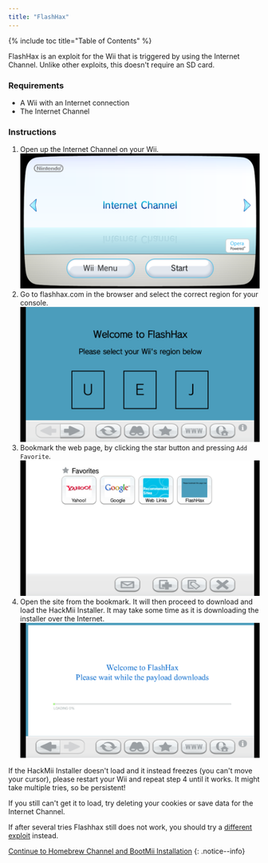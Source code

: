 ```yaml
---
title: "FlashHax"
---
```


{% include toc title="Table of Contents" %}

FlashHax is an exploit for the Wii that is triggered by using the Internet Channel. Unlike other exploits, this doesn't require an SD card.

### Requirements

* A Wii with an Internet connection
* The Internet Channel

### Instructions

1. Open up the Internet Channel on your Wii.
    ![Internet Channel Wii Menu](/images/exploits/flashhax/internet-channel-start.png)
1. Go to flashhax.com in the browser and select the correct region for your console.
    ![Flashhax Region Select](/images/exploits/flashhax/select-region.png)
1. Bookmark the web page, by clicking the star button and pressing `Add Favorite`.
    ![Bookmark Flashhax](/images/exploits/flashhax/bookmark-page.png)
1. Open the site from the bookmark. It will then proceed to download and load the HackMii Installer. It may take some time as it is downloading the installer over the Internet.
    ![Downloading Flashhax](/images/exploits/flashhax/wait-for-download.png)

If the HackMii Installer doesn't load and it instead freezes (you can't move your cursor), please restart your Wii and repeat step 4 until it works. It might take multiple tries, so be persistent!

If you still can't get it to load, try deleting your cookies or save data for the Internet Channel.

If after several tries Flashhax still does not work, you should try a [different exploit](get-started) instead.


[Continue to Homebrew Channel and BootMii Installation](hbc)
{: .notice--info}
